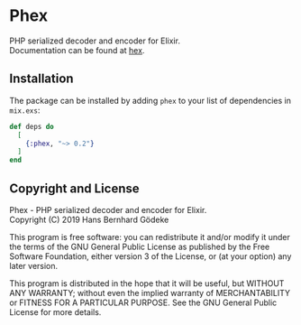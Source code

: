 # Phex
PHP serialized decoder and encoder for Elixir.  
Documentation can be found at [hex](https://hexdocs.pm/phex).
## Installation

The package can be installed by adding `phex` to your list of dependencies in `mix.exs`:

```elixir
def deps do
  [
    {:phex, "~> 0.2"}
  ]
end
```
## Copyright and License
Phex - PHP serialized decoder and encoder for Elixir.  
Copyright (C) 2019  Hans Bernhard Gödeke

This program is free software: you can redistribute it and/or modify
it under the terms of the GNU General Public License as published by
the Free Software Foundation, either version 3 of the License, or
(at your option) any later version.

This program is distributed in the hope that it will be useful,
but WITHOUT ANY WARRANTY; without even the implied warranty of
MERCHANTABILITY or FITNESS FOR A PARTICULAR PURPOSE.  See the
GNU General Public License for more details.
